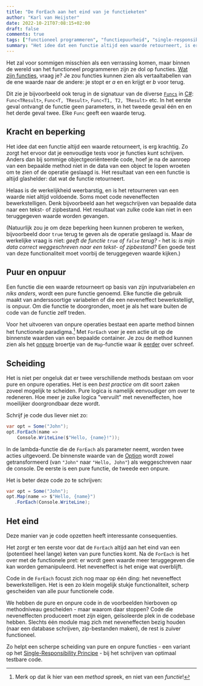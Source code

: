 ```yaml
---
title: "De ForEach aan het eind van je functieketen"
author: "Karl van Heijster"
date: 2022-10-21T07:08:15+02:00
draft: false
comments: true
tags: ["functioneel programmeren", "functiepuurheid", "single-responsibility principe"]
summary: "Het idee dat een functie altijd een waarde retourneert, is erg krachtig. Zo zorgt het ervoor dat je eenvoudige tests voor je functies kunt schrijven. Helaas is de werkelijkheid weerbarstig, en is het retourneren van een waarde niet altijd voldoende. Soms moet code neveneffecten bewerkstelligen. Denk bijvoorbeeld aan het wegschrijven van bepaalde data naar een tekst- of zipbestand. Het resultaat van zulke code kan niet in een teruggegeven waarde worden gevangen."
---
```


Het zal voor sommigen misschien als een verrassing komen, maar binnen de wereld van het functioneel programmeren zijn ze dol op functies. [Wat zijn functies](/blog/22/07/wat-zijn-eerlijke-functies/), vraag je? Je zou functies kunnen zien als vertaaltabellen van de ene waarde naar de andere: je stopt er *a* en en krijgt er *b* voor terug. 


Dit zie je bijvoorbeeld ook terug in de signatuur van de diverse [`Funcs`](https://learn.microsoft.com/en-us/dotnet/api/system.func-1?view=net-7.0) in [C#](https://learn.microsoft.com/en-us/dotnet/csharp/): `Func<TResult>`, `Func<T, TResult>`, `Func<T1, T2, TResult>` etc. In het eerste geval ontvangt de functie geen parameters, in het tweede geval één en en het derde geval twee. Elke `Func` geeft een waarde terug.


## Kracht en beperking


Het idee dat een functie altijd een waarde retourneert, is erg krachtig. Zo zorgt het ervoor dat je eenvoudige tests voor je functies kunt schrijven. Anders dan bij sommige objectgeoriënteerde code, hoef je na de aanroep van een bepaalde method niet in de data van een object te lopen wroeten om te zien of de operatie geslaagd is. Het resultaat van een een functie is altijd glashelder: dat wat de functie retourneert.


Helaas is de werkelijkheid weerbarstig, en is het retourneren van een waarde niet altijd voldoende. Soms moet code neveneffecten bewerkstelligen. Denk bijvoorbeeld aan het wegschrijven van bepaalde data naar een tekst- of zipbestand. Het resultaat van zulke code kan niet in een teruggegeven waarde worden gevangen.


(Natuurlijk zou je om deze beperking heen kunnen proberen te werken, bijvoorbeeld door `true` terug te geven als de operatie geslaagd is. Maar de werkelijke vraag is niet: *geeft de functie `true` of `false` terug?* - het is: *is mijn data correct weggeschreven naar een tekst- of zipbestand?* Een goede test van deze functionaliteit moet voorbij de teruggegeven waarde kijken.)


## Puur en onpuur


Een functie die een waarde retourneert op basis van zijn inputvariabelen *en niks anders*, wordt een pure functie genoemd. Elke functie die gebruik maakt van anderssoortige variabelen of die een neveneffect bewerkstelligt, is onpuur. Om die functie te doorgronden, moet je als het ware buiten de code van de functie zelf treden.


Voor het uitvoeren van onpure operaties bestaat een aparte method binnen het functionele paradigma.[^1] Met `ForEach` voer je een actie uit op de binnenste waarden van een bepaalde container. Je zou de method kunnen zien als het [onpure](https://thesharperdev.com/pure-v-impure-functions/) broertje van de `Map`-functie waar ik [eerder](/blog/22/10/wat-is-een-functor/) over schreef.


## Scheiding


Het is niet per ongeluk dat er twee verschillende methods bestaan om voor pure en onpure operaties. Het is een *best practice* om dit soort zaken zoveel mogelijk te scheiden. Pure logica is namelijk eenvoudiger om over te redeneren. Hoe meer je zulke logica "vervuilt" met neveneffecten, hoe moeilijker doorgrondbaar deze wordt. 


Schrijf je code dus liever niet zo:


```cs
var opt = Some("John");
opt.ForEach(name => 
    Console.WriteLine($"Hello, {name}!"));
```


In de lambda-functie die de `ForEach` als parameter neemt, worden twee acties uitgevoerd. De binnenste waarde van de [Option](/blog/22/08/spelen-met-options/) wordt zowel getransformeerd (van `"John"` naar `"Hello, John"`) als weggeschreven naar de console. De eerste is een pure functie, de tweede een onpure.


Het is beter deze code zo te schrijven:


```cs
var opt = Some("John");
opt.Map(name => $"Hello, {name}")
   .ForEach(Console.WriteLine);
```


## Het eind


Deze manier van je code opzetten heeft interessante consequenties. 


Het zorgt er ten eerste voor dat de `ForEach` altijd aan het eind van een (potentieel heel lange) keten van pure functies komt. Na de `ForEach` is het over met de functionele pret: er wordt geen waarde meer teruggegeven die kan worden gemanipuleerd. Het neveneffect is het enige wat overblijft.


Code in de `ForEach` focust zich nog maar op één ding: het neveneffect bewerkstelligen. Het is een zo klein mogelijk stukje functionaliteit, scherp gescheiden van alle puur functionele code.


We hebben de pure en onpure code in de voorbeelden hierboven op methodniveau gescheiden - maar waarom daar stoppen? Code die neveneffecten produceert moet zijn eigen, geïsoleerde plek in de codebase hebben. Slechts één module mag zich met neveneffecten bezig houden (naar een database schrijven, zip-bestanden maken), de rest is zuiver functioneel.


Zo helpt een scherpe scheiding van pure en onpure functies - een variant op het [Single-Responsibility Principe](/tags/single-responsibility-principe/) - bij het schrijven van optimaal testbare code.


[^1]: Merk op dat ik hier van een *method* spreek, en niet van een *functie*!
